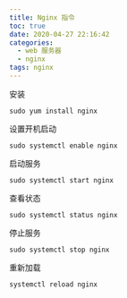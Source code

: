 ```yaml
---
title: Nginx 指令
toc: true
date: 2020-04-27 22:16:42
categories:
  - web 服务器
  - nginx
tags: nginx
---
```


<div></div>

<!-- more -->

安装

```shell
sudo yum install nginx
```

设置开机启动

```shell
sudo systemctl enable nginx
```

启动服务

```shell
sudo systemctl start nginx
```

查看状态

```shell
sudo systemctl status nginx
```

停止服务

```shell
sudo systemctl stop nginx
```

重新加载

```shell
systemctl reload nginx
```
